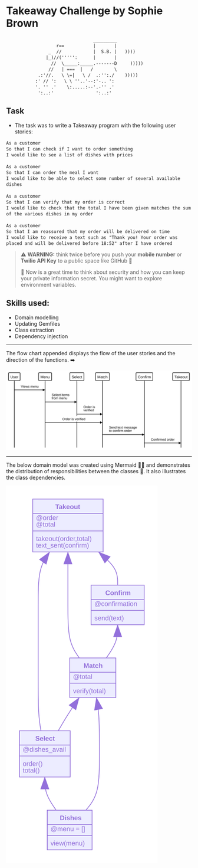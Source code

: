 Takeaway Challenge by Sophie Brown
==================
```
                                 _________
                   r==           |       |
                _  //            |  S.B. |   ))))
               |_)//(''''':      |       |
                 //  \_____:_____.-------D     )))))
                //   | ===  |   /        \
            .:'//.   \ \=|   \ /  .:'':./    )))))
           :' // ':   \ \ ''..'--:'-.. ':
           '. '' .'    \:.....:--'.-'' .'
            ':..:'                ':..:'

 ```

Task
-----
* The task was to write a Takeaway program with the following user stories:

```
As a customer
So that I can check if I want to order something
I would like to see a list of dishes with prices

As a customer
So that I can order the meal I want
I would like to be able to select some number of several available dishes

As a customer
So that I can verify that my order is correct
I would like to check that the total I have been given matches the sum of the various dishes in my order

As a customer
So that I am reassured that my order will be delivered on time
I would like to receive a text such as "Thank you! Your order was placed and will be delivered before 18:52" after I have ordered
```

> :warning: **WARNING:** think twice before you push your **mobile number** or **Twilio API Key** to a public space like GitHub :eyes:
>
> :key: Now is a great time to think about security and how you can keep your private information secret. You might want to explore environment variables.


**Skills used:**
-----
  - Domain modelling
  - Updating Gemfiles
  - Class extraction
  - Dependency injection

-----
The flow chart appended displays the flow of the user stories and the direction of the functions. :arrow_right:

![](images/Flow_Chart_TakeawayChallenge.svg)

-----
The below domain model was created using Mermaid :mermaid: and demonstrates the distribution of responsibilities between the classes :notebook:.
It also illustrates the class dependencies.

![](images/Domain_Model_Takeout.svg)

